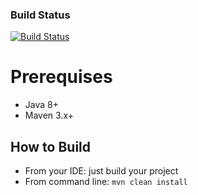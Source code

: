 ### Build Status
[![Build Status](https://travis-ci.org/htchepannou/kiosk-core.svg?branch=master)](https://travis-ci.org/htchepannou/kiosk-core)

# Prerequises
- Java 8+
- Maven 3.x+

## How to Build
- From your IDE: just build your project
- From command line: ``mvn clean install``
